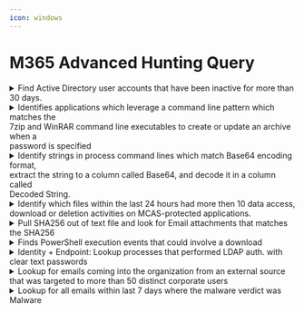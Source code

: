 ```yaml
---
icon: windows
---
```


# M365 Advanced Hunting Query

<details>

<summary>Find Active Directory user accounts that have been inactive for more than 30 days.</summary>

<pre class="language-kusto"><code class="lang-kusto">// KQL

<strong>IdentityLogonEvents 
</strong>| project Timestamp, AccountName, 
DeviceName, LogonType
| summarize LastLogon = max(Timestamp) 
by AccountName, LogonType, DeviceName
| where LastLogon &#x3C; ago(30d)
</code></pre>

</details>

<details>

<summary>Identifies applications which leverage a command line pattern which matches the<br>7zip and WinRAR command line executables to create or update an archive when a<br>password is specified</summary>

```kusto
// KQL

DeviceProcessEvents
| where ProcessCommandLine matches regex @"\s[aukfAUKF]\s.*\s-p" // Basic 
filter to look for launch string
| extend SplitLaunchString = split(ProcessCommandLine, ' ') // Split on the 
space
| where array_length(SplitLaunchString) >= 5 and SplitLaunchString[1] in~ 
('a','u','k','f') // look for calls to archive or update an archive specifically 
as the first argument
| mv-expand SplitLaunchString // cross apply the array
| where SplitLaunchString startswith "-p" // -p is the password switch and is 
immediately followed by a password without a space
| extend ArchivePassword = substring(SplitLaunchString, 2, 
strlen(SplitLaunchString))
| project-reorder ProcessCommandLine, ArchivePassword // Promote these fields to 
the left


```

</details>

<details>

<summary>Identify strings in process command lines which match Base64 encoding format,<br>extract the string to a column called Base64, and decode it in a column called<br>Decoded String.</summary>

```kusto
// KQL

DeviceProcessEvents
| extend SplitLaunchString = split(ProcessCommandLine, " ")
| mvexpand SplitLaunchString
| where SplitLaunchString matches regex "^[A-Za-z0-9+/]{50,}[=]{0,2}$"
| extend Base64 = tostring(SplitLaunchString)
| extend DecodedString = base64_decodestring(Base64)
| where isnotempty(DecodedString)
```

</details>

<details>

<summary>Identify which files within the last 24 hours had more then 10 data access, download or deletion activities on MCAS-protected applications.</summary>

```kusto
// KQL

AppFileEvents
| where Timestamp > ago(1d)
| summarize count() by FolderPath, 
FileName, ActionType, 
AccountDisplayName
| where count_ > 10
```

</details>

<details>

<summary>Pull SHA256 out of text file and look for Email attachments that matches the SHA256</summary>

```kusto
// KQL

let abuse_sha256 = 
(externaldata(sha256_hash: string )
[@"https://bazaar.abuse.ch/export/txt/sha2
56/recent/"]
with (format="txt"))
| where sha256_hash !startswith "#"
| project sha256_hash;
abuse_sha256
| join (EmailAttachmentInfo 
| where Timestamp > ago(1d) 
) on $left.sha256_hash == $right.SHA256
| project Timestamp,SenderFromAddress 
,RecipientEmailAddress,FileName,FileType,S
HA256, 
MalwareFilterVerdict,MalwareDetectionMethod
```

</details>

<details>

<summary>Finds PowerShell execution events that could involve a download</summary>

```kusto
// KQL 

union DeviceProcessEvents, DeviceNetworkEvents
| where Timestamp > ago(7d)
| where FileName in~ ("powershell.exe", "powershell_ise.exe")
| where ProcessCommandLine has_any("WebClient",
"DownloadFile",
"DownloadData",
"DownloadString",
"WebRequest",
"Shellcode",
"http",
"https")
| project Timestamp, DeviceName, InitiatingProcessFileName, 
InitiatingProcessCommandLine, 
FileName, ProcessCommandLine, RemoteIP, RemoteUrl, RemotePort, RemoteIPType
| top 100 by Timestamp 
```

</details>

<details>

<summary>Identity + Endpoint: Lookup processes that performed LDAP auth. with clear text passwords</summary>

```kusto
// KQL

IdentityLogonEvents
| where Timestamp > ago(7d)
| where LogonType == "LDAP cleartext" and 
isnotempty(AccountName)
| project LogonTime = Timestamp, 
DeviceName, AccountName, Application, 
LogonType
| join kind=inner (
DeviceNetworkEvents
| where Timestamp > ago(7d)
| where ActionType == "ConnectionSuccess"
| extend DeviceName = 
toupper(trim(@"\..*$",DeviceName))
| where RemotePort == "389"
| project NetworkConnectionTime = 
Timestamp, DeviceName, AccountName = 
InitiatingProcessAccountName, 
InitiatingProcessFileName, 
InitiatingProcessCommandLine 
) on DeviceName, AccountName
| where LogonTime - NetworkConnectionTime 
between (-2m .. 2m)
| project Application, LogonType, 
LogonTime, DeviceName, AccountName, 
InitiatingProcessFileName, 
InitiatingProcessCommandLine
```

</details>

<details>

<summary>Lookup for emails coming into the organization from an external source that was targeted to more than 50 distinct corporate users</summary>

```kusto
// KQL

EmailEvents
| where SenderFromDomain != 
"corporatedomain.com"
| summarize dcount(RecipientEmailAddress) 
by SenderFromAddress, NetworkMessageId, 
AttachmentCount, SendTime = Timestamp
| where dcount_RecipientEmailAddress > 50


```

</details>

<details>

<summary>Lookup for all emails within last 7 days where the malware verdict was Malware</summary>

```kusto
// KQL 

EmailEvents
| where Timestamp > ago(7d)
| where MalwareFilterVerdict == "Malware"
| project Timestamp, 
SenderMailFromAddress, 
RecipientEmailAddress, 
MalwareDetectionMethod, DeliveryAction 
```

</details>


